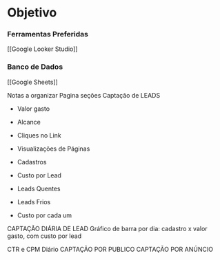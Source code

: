# Objetivo

### Ferramentas Preferidas
[[Google Looker Studio]]
### Banco de Dados
[[Google Sheets]]

Notas a organizar
Pagina seções
Captação de LEADS
- Valor gasto
- Alcance
- Cliques no Link
- Visualizações de Páginas
- Cadastros
- Custo por Lead

- Leads Quentes
- Leads Frios
- Custo por cada um

CAPTAÇÃO DIÁRIA DE LEAD
Gráfico de barra por dia: cadastro x valor gasto, com custo por lead

CTR e CPM Diário
CAPTAÇÃO POR PUBLICO
CAPTAÇÃO POR ANÚNCIO

